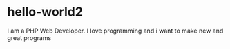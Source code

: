 # hello-world2
I am a PHP Web Developer. I love programming and i want to make new and great programs
